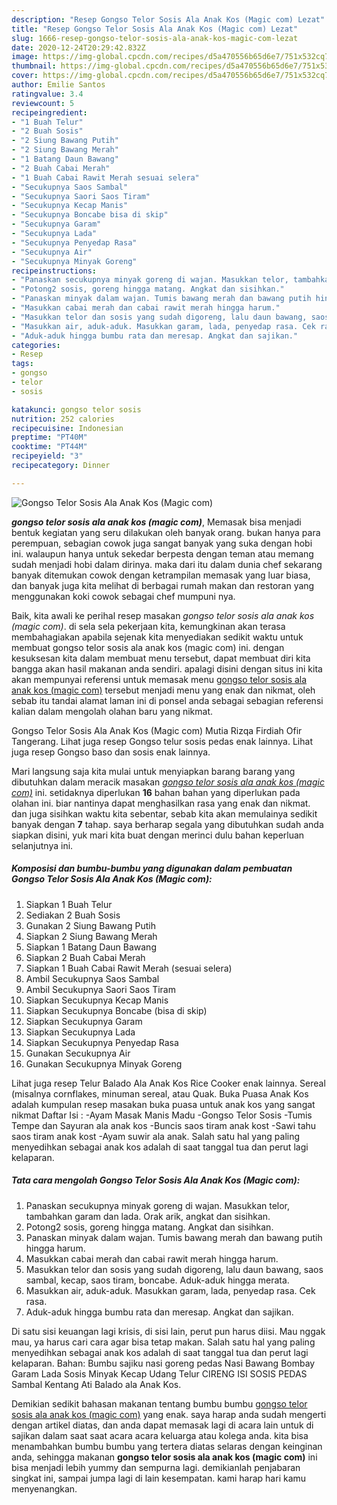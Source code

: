 ```yaml
---
description: "Resep Gongso Telor Sosis Ala Anak Kos (Magic com) Lezat"
title: "Resep Gongso Telor Sosis Ala Anak Kos (Magic com) Lezat"
slug: 1666-resep-gongso-telor-sosis-ala-anak-kos-magic-com-lezat
date: 2020-12-24T20:29:42.832Z
image: https://img-global.cpcdn.com/recipes/d5a470556b65d6e7/751x532cq70/gongso-telor-sosis-ala-anak-kos-magic-com-foto-resep-utama.jpg
thumbnail: https://img-global.cpcdn.com/recipes/d5a470556b65d6e7/751x532cq70/gongso-telor-sosis-ala-anak-kos-magic-com-foto-resep-utama.jpg
cover: https://img-global.cpcdn.com/recipes/d5a470556b65d6e7/751x532cq70/gongso-telor-sosis-ala-anak-kos-magic-com-foto-resep-utama.jpg
author: Emilie Santos
ratingvalue: 3.4
reviewcount: 5
recipeingredient:
- "1 Buah Telur"
- "2 Buah Sosis"
- "2 Siung Bawang Putih"
- "2 Siung Bawang Merah"
- "1 Batang Daun Bawang"
- "2 Buah Cabai Merah"
- "1 Buah Cabai Rawit Merah sesuai selera"
- "Secukupnya Saos Sambal"
- "Secukupnya Saori Saos Tiram"
- "Secukupnya Kecap Manis"
- "Secukupnya Boncabe bisa di skip"
- "Secukupnya Garam"
- "Secukupnya Lada"
- "Secukupnya Penyedap Rasa"
- "Secukupnya Air"
- "Secukupnya Minyak Goreng"
recipeinstructions:
- "Panaskan secukupnya minyak goreng di wajan. Masukkan telor, tambahkan garam dan lada. Orak arik, angkat dan sisihkan."
- "Potong2 sosis, goreng hingga matang. Angkat dan sisihkan."
- "Panaskan minyak dalam wajan. Tumis bawang merah dan bawang putih hingga harum."
- "Masukkan cabai merah dan cabai rawit merah hingga harum."
- "Masukkan telor dan sosis yang sudah digoreng, lalu daun bawang, saos sambal, kecap, saos tiram, boncabe. Aduk-aduk hingga merata."
- "Masukkan air, aduk-aduk. Masukkan garam, lada, penyedap rasa. Cek rasa."
- "Aduk-aduk hingga bumbu rata dan meresap. Angkat dan sajikan."
categories:
- Resep
tags:
- gongso
- telor
- sosis

katakunci: gongso telor sosis 
nutrition: 252 calories
recipecuisine: Indonesian
preptime: "PT40M"
cooktime: "PT44M"
recipeyield: "3"
recipecategory: Dinner

---
```



![Gongso Telor Sosis Ala Anak Kos (Magic com)](https://img-global.cpcdn.com/recipes/d5a470556b65d6e7/751x532cq70/gongso-telor-sosis-ala-anak-kos-magic-com-foto-resep-utama.jpg)

<b><i>gongso telor sosis ala anak kos (magic com)</i></b>, Memasak bisa menjadi bentuk kegiatan yang seru dilakukan oleh banyak orang. bukan hanya para perempuan, sebagian cowok juga sangat banyak yang suka dengan hobi ini. walaupun hanya untuk sekedar berpesta dengan teman atau memang sudah menjadi hobi dalam dirinya. maka dari itu dalam dunia chef sekarang banyak ditemukan cowok dengan ketrampilan memasak yang luar biasa, dan banyak juga kita melihat di berbagai rumah makan dan restoran yang menggunakan koki cowok sebagai chef mumpuni nya.

Baik, kita awali ke perihal resep masakan <i>gongso telor sosis ala anak kos (magic com)</i>. di sela sela pekerjaan kita, kemungkinan akan terasa membahagiakan apabila sejenak kita menyediakan sedikit waktu untuk membuat gongso telor sosis ala anak kos (magic com) ini. dengan kesuksesan kita dalam membuat menu tersebut, dapat membuat diri kita bangga akan hasil makanan anda sendiri. apalagi disini dengan situs ini kita akan mempunyai referensi untuk memasak menu <u>gongso telor sosis ala anak kos (magic com)</u> tersebut menjadi menu yang enak dan nikmat, oleh sebab itu tandai alamat laman ini di ponsel anda sebagai sebagian referensi kalian dalam mengolah olahan baru yang nikmat.

Gongso Telor Sosis Ala Anak Kos (Magic com) Mutia Rizqa Firdiah Ofir Tangerang. Lihat juga resep Gongso telur sosis pedas enak lainnya. Lihat juga resep Gongso baso dan sosis enak lainnya.


Mari langsung saja kita mulai untuk menyiapkan barang barang yang dibutuhkan dalam meracik masakan <u><i>gongso telor sosis ala anak kos (magic com)</i></u> ini. setidaknya diperlukan <b>16</b> bahan bahan yang diperlukan pada olahan ini. biar nantinya dapat menghasilkan rasa yang enak dan nikmat. dan juga sisihkan waktu kita sebentar, sebab kita akan memulainya sedikit banyak dengan <b>7</b> tahap. saya berharap segala yang dibutuhkan sudah anda siapkan disini, yuk mari kita buat dengan merinci dulu bahan keperluan selanjutnya ini.

<!--inarticleads1-->

##### Komposisi dan bumbu-bumbu yang digunakan dalam pembuatan Gongso Telor Sosis Ala Anak Kos (Magic com):

1. Siapkan 1 Buah Telur
1. Sediakan 2 Buah Sosis
1. Gunakan 2 Siung Bawang Putih
1. Siapkan 2 Siung Bawang Merah
1. Siapkan 1 Batang Daun Bawang
1. Siapkan 2 Buah Cabai Merah
1. Siapkan 1 Buah Cabai Rawit Merah (sesuai selera)
1. Ambil Secukupnya Saos Sambal
1. Ambil Secukupnya Saori Saos Tiram
1. Siapkan Secukupnya Kecap Manis
1. Siapkan Secukupnya Boncabe (bisa di skip)
1. Siapkan Secukupnya Garam
1. Siapkan Secukupnya Lada
1. Siapkan Secukupnya Penyedap Rasa
1. Gunakan Secukupnya Air
1. Gunakan Secukupnya Minyak Goreng


Lihat juga resep Telur Balado Ala Anak Kos Rice Cooker enak lainnya. Sereal (misalnya cornflakes, minuman sereal, atau Quak. Buka Puasa Anak Kos adalah kumpulan resep masakan buka puasa untuk anak kos yang sangat nikmat Daftar Isi : -Ayam Masak Manis Madu -Gongso Telor Sosis -Tumis Tempe dan Sayuran ala anak kos -Buncis saos tiram anak kost -Sawi tahu saos tiram anak kost -Ayam suwir ala anak. Salah satu hal yang paling menyedihkan sebagai anak kos adalah di saat tanggal tua dan perut lagi kelaparan. 

<!--inarticleads2-->

##### Tata cara mengolah Gongso Telor Sosis Ala Anak Kos (Magic com):

1. Panaskan secukupnya minyak goreng di wajan. Masukkan telor, tambahkan garam dan lada. Orak arik, angkat dan sisihkan.
1. Potong2 sosis, goreng hingga matang. Angkat dan sisihkan.
1. Panaskan minyak dalam wajan. Tumis bawang merah dan bawang putih hingga harum.
1. Masukkan cabai merah dan cabai rawit merah hingga harum.
1. Masukkan telor dan sosis yang sudah digoreng, lalu daun bawang, saos sambal, kecap, saos tiram, boncabe. Aduk-aduk hingga merata.
1. Masukkan air, aduk-aduk. Masukkan garam, lada, penyedap rasa. Cek rasa.
1. Aduk-aduk hingga bumbu rata dan meresap. Angkat dan sajikan.


Di satu sisi keuangan lagi krisis, di sisi lain, perut pun harus diisi. Mau nggak mau, ya harus cari cara agar bisa tetap makan. Salah satu hal yang paling menyedihkan sebagai anak kos adalah di saat tanggal tua dan perut lagi kelaparan. Bahan: Bumbu sajiku nasi goreng pedas Nasi Bawang Bombay Garam Lada Sosis Minyak Kecap Udang Telur CIRENG ISI SOSIS PEDAS Sambal Kentang Ati Balado ala Anak Kos. 

Demikian sedikit bahasan makanan tentang bumbu bumbu <u>gongso telor sosis ala anak kos (magic com)</u> yang enak. saya harap anda sudah mengerti dengan artikel diatas, dan anda dapat memasak lagi di acara lain untuk di sajikan dalam saat saat acara acara keluarga atau kolega anda. kita bisa menambahkan bumbu bumbu yang tertera diatas selaras dengan keinginan anda, sehingga makanan <b>gongso telor sosis ala anak kos (magic com)</b> ini bisa menjadi lebih yummy dan sempurna lagi. demikianlah penjabaran singkat ini, sampai jumpa lagi di lain kesempatan. kami harap hari kamu menyenangkan.
